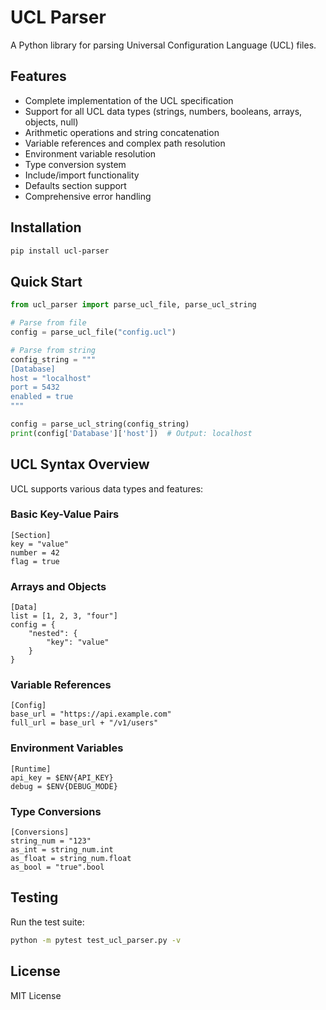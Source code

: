 # UCL Parser

A Python library for parsing Universal Configuration Language (UCL) files.

## Features

- Complete implementation of the UCL specification
- Support for all UCL data types (strings, numbers, booleans, arrays, objects, null)
- Arithmetic operations and string concatenation
- Variable references and complex path resolution
- Environment variable resolution
- Type conversion system
- Include/import functionality
- Defaults section support
- Comprehensive error handling

## Installation

```bash
pip install ucl-parser
```

## Quick Start

```python
from ucl_parser import parse_ucl_file, parse_ucl_string

# Parse from file
config = parse_ucl_file("config.ucl")

# Parse from string
config_string = """
[Database]
host = "localhost"
port = 5432
enabled = true
"""

config = parse_ucl_string(config_string)
print(config['Database']['host'])  # Output: localhost
```

## UCL Syntax Overview

UCL supports various data types and features:

### Basic Key-Value Pairs
```ucl
[Section]
key = "value"
number = 42
flag = true
```

### Arrays and Objects
```ucl
[Data]
list = [1, 2, 3, "four"]
config = {
    "nested": {
        "key": "value"
    }
}
```

### Variable References
```ucl
[Config]
base_url = "https://api.example.com"
full_url = base_url + "/v1/users"
```

### Environment Variables
```ucl
[Runtime]
api_key = $ENV{API_KEY}
debug = $ENV{DEBUG_MODE}
```

### Type Conversions
```ucl
[Conversions]
string_num = "123"
as_int = string_num.int
as_float = string_num.float
as_bool = "true".bool
```

## Testing

Run the test suite:

```bash
python -m pytest test_ucl_parser.py -v
```

## License

MIT License